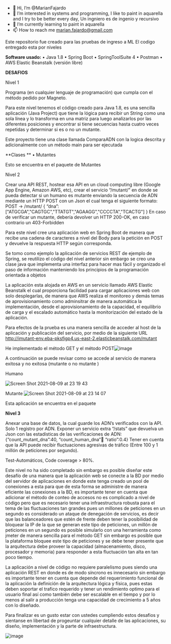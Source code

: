 - 👋 Hi, I’m @MarianFajardo
- 👀 I’m interested in systems and programming, I like to paint in aquarella and I try to be better every day, Un ingniero es de ingenio y recursivo
- 🌱 I’m currently learning to paint in aquarella
- 📫 How to reach me marian.fajardo@gmail.com

<!---
MarianFajardo/MarianFajardo is a ✨ special ✨ repository because its `README.md` (this file) appears on your GitHub profile.
You can click the Preview link to take a look at your changes.
--->
Este repositorio fue creado para las pruebas de ingreso a ML
El codigo entregado esta por niveles

**Software usado:**
•	Java 1.8
•	Spring Boot
•	SpringToolSuite 4
•	Postman
•	AWS Elastic Beanstalk (versión libre)


**DESAFIOS**

Nivel 1

Programa (en cualquier lenguaje de programación) que cumpla con el método pedido por Magneto.

Para este nivel tenemos el código creado para Java 1.8, es una sencilla aplicación (Java Project) que tiene la lógica para recibir un String como una sola línea y lo transforma en una matriz para luego analizarlos por las diferentes posiciones y encontrar si tiene secuencias hasta cuatro veces repetidas y determinar si es o no un mutante.

Este proyecto tiene una clase llamada ComparaADN con la logica descrita y adicionalmente con un método main para ser ejecutada

**Clases **
•	Mutantes

Esto se encuentra en el paquete de Mutantes

Nivel 2

Crear una API REST, hostear esa API en un cloud computing libre (Google App Engine,
Amazon AWS, etc), crear el servicio “/mutant/” en donde se pueda detectar si un humano es
mutante enviando la secuencia de ADN mediante un HTTP POST con un Json el cual tenga el
siguiente formato:
POST → /mutant/
{
“dna”:["ATGCGA","CAGTGC","TTATGT","AGAAGG","CCCCTA","TCACTG"]
}
En caso de verificar un mutante, debería devolver un HTTP 200-OK, en caso contrario un
403-Forbidden

Para este nivel cree una aplicación web en Spring Boot de manera que recibe una cadena de caracteres a nivel del Body para la petición en POST y devuelve la respuesta HTTP según corresponda.

Se tomo como ejemplo la aplicación de servicios REST de ejemplo de Spring, se reutilizo el código del nivel anterior sin embargo se creo una clase java que implementa una interfaz para hacer mas fácil y organizado el paso de información manteniendo los principios de la programación orientada a objetos

La aplicación esta alojada en AWS en un servicio llamado AWS Elastic Beanstalk el cual proporciona facilidad para cargar aplicaciones web con solo desplegarlas, de manera que AWS realiza el monitoreo y demás temas de aprovisionamiento como adminsitrar de manera automática la implementación, desde el aprovisionamiento de la capacidad, el equilibrio de carga y el escalado automático hasta la monitorización del estado de la aplicación.

Para efectos de la prueba es una manera sencilla de acceder al host de la aplicación y publicación del servicio, por medio de la siguiente URL
 http://imutant-env.eba-pksfigp4.us-east-2.elasticbeanstalk.com/mutant
 
He implementado el método GET y el método POST![image](https://user-images.githubusercontent.com/88635536/128810374-da40c612-fba6-42c0-b9e0-609ab378f3d6.png)

A continuación se puede revisar como se accede al servicio de manera exitosa y no exitosa (mutante o no mutante )

Humano
 
![Screen Shot 2021-08-09 at 23 19 43](https://user-images.githubusercontent.com/88635536/128808150-8bb610d7-1a50-4dfa-b6e4-d2b61efb1b10.png)

Mutante 
![Screen Shot 2021-08-09 at 23 14 07](https://user-images.githubusercontent.com/88635536/128808198-1613abf5-14f3-485e-adba-f35e91278114.png)


Esta aplicación se encuentra en el paquete 


**Nivel 3**

Anexar una base de datos, la cual guarde los ADN’s verificados con la API.
Solo 1 registro por ADN. Exponer un servicio extra “/stats” que devuelva un Json con las estadísticas de las verificaciones de ADN: {“count_mutant_dna”:40, “count_human_dna”:100: “ratio”:0.4} 
Tener en cuenta que la API puede recibir fluctuaciones agresivas de tráfico (Entre 100 y 1 millón de peticiones por segundo).

Test-Automáticos, Code coverage > 80%.


Este nivel no ha sido completado sin embargo es posible diseñar este desafío de una manera que la aplicación web se conecte a la BD por medio del servidor de aplicaciones en donde este tenga creado un pool de conexiones a esta para que de esta forma se administre de manera eficiente las conexiones a la BD, es importante tener en cuenta que adicionar el método de conteo de accesos no es complicado a nivel de código pero que es necesario tener una infraestructura robusta para el tema de las fluctuaciones tan grandes pues un millones de peticiones en un segundo es considerado un ataque de denegación de servicios, es decir que las balanceadores que estén de frente deben tener la posibilidad de bloquear la IP de la que se generan este tipo de peticiones, un millón de peticiones en un segundo es posible simularlo con una herramienta como jmeter de manera sencilla para el método GET sin embargo es posible que la plataforma bloquee este tipo de peticiones y se debe tener presente que la arquitectura debe proveer la capacidad (almacenamiento, disco, procesador y memoria) para responder a esta fluctuación tan alta en tan poco tiempo. 

La aplicación a nivel de código no requiere paralelismo pues siendo una aplicación REST en donde es de modo síncrono es innecesario sin embargo es importante tener en cuenta que depende del requerimiento funcional de la aplicación la definición de la arquitectura lógica y física, pues estas deben soportar el trafico requerido y tener un rendimiento optimo para el usuario final así como también debe ser escalable en el tiempo y por lo menos al salir a producción tenga una capacidad de crecimiento a 5 años con lo diseñado. 

Para finalizar es un gusto estar con ustedes cumpliendo estos desafios y sientanse en libertad de progeuntar cualquier detalle de las aplicaciones, su diseño, implementación y la parte de infraestructura.


![image](https://user-images.githubusercontent.com/88635536/128810407-47f8076c-96c8-4cda-b2b5-7a05bb0ca9d8.png)


